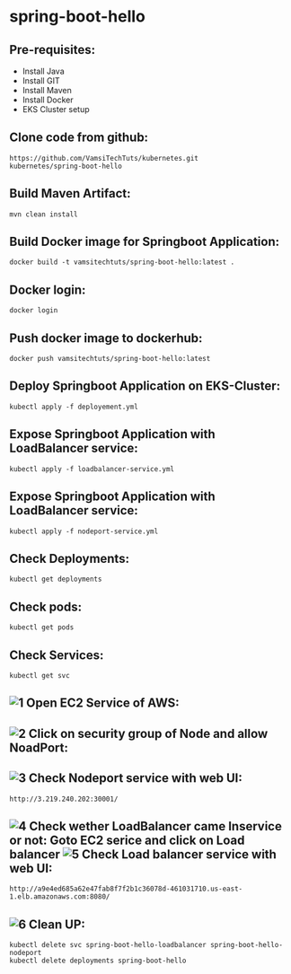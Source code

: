 # spring-boot-hello

Pre-requisites:
-----
  - Install Java
  - Install GIT
  - Install Maven
  - Install Docker
  - EKS Cluster setup
  
Clone code from github:
-------------
    https://github.com/VamsiTechTuts/kubernetes.git
    kubernetes/spring-boot-hello
Build Maven Artifact:
------------
    mvn clean install
Build Docker image for Springboot Application:
------------
    docker build -t vamsitechtuts/spring-boot-hello:latest .
Docker login:
-------
    docker login
Push docker image to dockerhub:
--------
    docker push vamsitechtuts/spring-boot-hello:latest
Deploy Springboot Application on EKS-Cluster:
------------
    kubectl apply -f deployement.yml
Expose Springboot Application with LoadBalancer service:
-----------
    kubectl apply -f loadbalancer-service.yml
Expose Springboot Application with LoadBalancer service:
-----------
    kubectl apply -f nodeport-service.yml
Check Deployments:
--------
    kubectl get deployments
Check pods:
--------
    kubectl get pods
Check Services:
--------
    kubectl get svc
![1](https://user-images.githubusercontent.com/63221837/82745663-9ba99100-9da4-11ea-8eb3-7f61b960e1d5.png)
Open EC2 Service of AWS:
------------
![2](https://user-images.githubusercontent.com/63221837/82745664-9ba99100-9da4-11ea-927a-e5f3c5181a51.png)
Click on security group of Node and allow NoadPort:
------------
![3](https://user-images.githubusercontent.com/63221837/82745665-9c422780-9da4-11ea-8f5b-bd211e41da68.png)
Check Nodeport service with web UI:
----------
    http://3.219.240.202:30001/
![4](https://user-images.githubusercontent.com/63221837/82745666-9cdabe00-9da4-11ea-9f1a-3e1e62a3117f.png)
Check wether LoadBalancer came Inservice or not:
Goto EC2 serice and click on Load balancer
![5](https://user-images.githubusercontent.com/63221837/82745659-99dfcd80-9da4-11ea-9984-9df224e7d338.png)
Check Load balancer service with web UI:
--------------
    http://a9e4ed685a62e47fab8f7f2b1c36078d-461031710.us-east-1.elb.amazonaws.com:8080/
![6](https://user-images.githubusercontent.com/63221837/82745662-9b10fa80-9da4-11ea-847f-3a1eeef251be.png)
Clean UP:
------
    kubectl delete svc spring-boot-hello-loadbalancer spring-boot-hello-nodeport
    kubectl delete deployments spring-boot-hello
